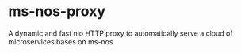 ms-nos-proxy
============

A dynamic and fast nio HTTP proxy to automatically serve a cloud of microservices bases on ms-nos
